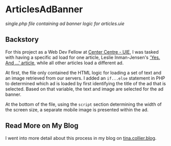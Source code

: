 # ArticlesAdBanner
*single.php file containing ad banner logic for articles.uie*

## Backstory
For this project as a Web Dev Fellow at [Center Centre - UIE](https://www.centercentre.com/), I was tasked with having a specific ad load for one article, Leslie Inman-Jensen's ['Yes. And ...' article](https://articles.uie.com/yes-and/), while all other articles load a different ad. 

At first, the file only contained the HTML logic for loading a set of text and an image retrieved from our servers. I added an `if...else` statement in PHP to determined which ad is loaded by first identifying the title of the ad that is selected. Based on that variable, the text and image are selected for the ad banner.

At the bottom of the file, using the `script` section determining the width of the screen size, a separate mobile image is presented within the ad. 

## Read More on My Blog
I went into more detail about this process in my blog on [tina.collier.blog](https://tina.collier.blog/2023/04/21/a-new-skill-added/). 

